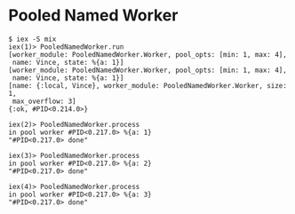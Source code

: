 # Pooled Named Worker

    $ iex -S mix
    iex(1)> PooledNamedWorker.run
    [worker_module: PooledNamedWorker.Worker, pool_opts: [min: 1, max: 4],
     name: Vince, state: %{a: 1}]
    [worker_module: PooledNamedWorker.Worker, pool_opts: [min: 1, max: 4],
     name: Vince, state: %{a: 1}]
    [name: {:local, Vince}, worker_module: PooledNamedWorker.Worker, size: 1,
     max_overflow: 3]
    {:ok, #PID<0.214.0>}

    iex(2)> PooledNamedWorker.process
    in pool worker #PID<0.217.0> %{a: 1}
    "#PID<0.217.0> done"

    iex(3)> PooledNamedWorker.process
    in pool worker #PID<0.217.0> %{a: 2}
    "#PID<0.217.0> done"

    iex(4)> PooledNamedWorker.process
    in pool worker #PID<0.217.0> %{a: 3}
    "#PID<0.217.0> done"
